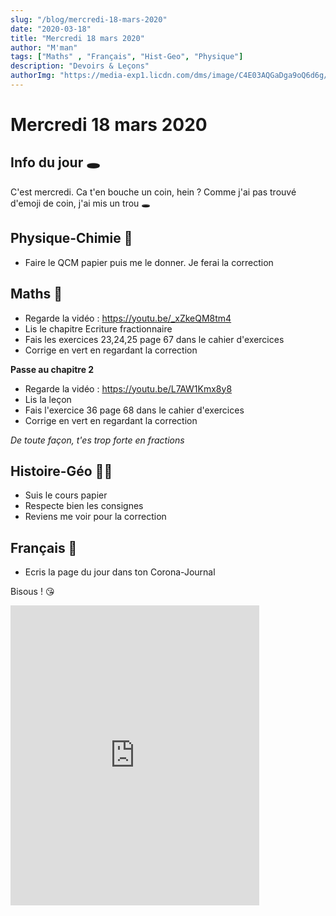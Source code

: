 ```yaml
---
slug: "/blog/mercredi-18-mars-2020"
date: "2020-03-18"
title: "Mercredi 18 mars 2020"
author: "M'man"
tags: ["Maths" , "Français", "Hist-Geo", "Physique"]
description: "Devoirs & Leçons"
authorImg: "https://media-exp1.licdn.com/dms/image/C4E03AQGaDga9oQ6d6g/profile-displayphoto-shrink_200_200/0?e=1590019200&v=beta&t=2uHlrO0HpStesD7gOBujVEHjL1NEW-lAAshnQ5xGNFk"
---
```

# Mercredi 18 mars 2020


## Info du jour 🕳

C'est mercredi. Ca t'en bouche un coin, hein ? Comme j'ai pas trouvé d'emoji de coin, j'ai mis un trou 🕳

## Physique-Chimie 🧪

- Faire le QCM papier puis me le donner. Je ferai la correction

## Maths 🧮

- Regarde la vidéo : https://youtu.be/_xZkeQM8tm4
- Lis le chapitre Ecriture fractionnaire
- Fais les exercices 23,24,25 page 67 dans le cahier d'exercices
- Corrige en vert en regardant la correction

**Passe au chapitre 2**

- Regarde la vidéo : https://youtu.be/L7AW1Kmx8y8
- Lis la leçon
- Fais l'exercice 36 page 68 dans le cahier d'exercices
- Corrige en vert en regardant la correction

*De toute façon, t'es trop forte en fractions*

## Histoire-Géo 👸🏼

- Suis le cours papier
- Respecte bien les consignes
- Reviens me voir pour la correction

## Français 🐓

- Ecris la page du jour dans ton Corona-Journal

Bisous ! 😘
<iframe src="https://giphy.com/embed/yFQ0ywscgobJK" width="398" height="480" frameBorder="0" class="giphy-embed" allowFullScreen></iframe>
